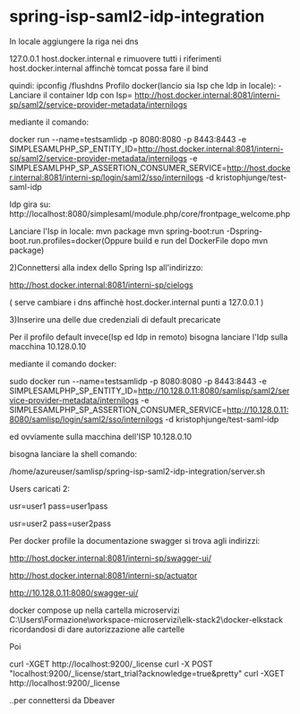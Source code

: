 # spring-isp-saml2-idp-integration

In locale aggiungere la riga nei dns

127.0.0.1 host.docker.internal  e rimuovere tutti i riferimenti host.docker.internal affinchè tomcat possa fare il bind

quindi: ipconfig /flushdns
Profilo docker(lancio sia Isp che Idp in locale):
-Lanciare il container Idp con Isp=
http://host.docker.internal:8081/interni-sp/saml2/service-provider-metadata/internilogs



mediante il comando:

docker run --name=testsamlidp -p 8080:8080 -p 8443:8443 -e SIMPLESAMLPHP_SP_ENTITY_ID=http://host.docker.internal:8081/interni-sp/saml2/service-provider-metadata/internilogs -e SIMPLESAMLPHP_SP_ASSERTION_CONSUMER_SERVICE=http://host.docker.internal:8081/interni-sp/login/saml2/sso/internilogs -d kristophjunge/test-saml-idp

Idp gira su:
http://localhost:8080/simplesaml/module.php/core/frontpage_welcome.php

Lanciare l'Isp in locale:
mvn package
mvn spring-boot:run -Dspring-boot.run.profiles=docker(Oppure build e run del DockerFile dopo mvn package)


 2)Connettersi alla index dello Spring Isp all'indirizzo:
 
 http://host.docker.internal:8081/interni-sp/cielogs
 
 ( serve cambiare i dns affinchè host.docker.internal punti a 127.0.0.1 )
 
 3)Inserire una delle due credenziali di default precaricate
 
 
Per il profilo default invece(Isp ed Idp in remoto) bisogna lanciare l'Idp sulla macchina 10.128.0.10

mediante il comando docker:

sudo docker run --name=testsamlidp -p 8080:8080 -p 8443:8443 -e SIMPLESAMLPHP_SP_ENTITY_ID=http://10.128.0.11:8080/samlisp/saml2/service-provider-metadata/internilogs -e SIMPLESAMLPHP_SP_ASSERTION_CONSUMER_SERVICE=http://10.128.0.11:8080/samlisp/login/saml2/sso/internilogs -d kristophjunge/test-saml-idp

ed ovviamente sulla macchina dell'ISP  10.128.0.10

bisogna lanciare la shell comando:

/home/azureuser/samlisp/spring-isp-saml2-idp-integration/server.sh


Users caricati 2:

 
 usr=user1 
 pass=user1pass 
 
 
 usr=user2
 pass=user2pass
 
Per docker profile la documentazione swagger si trova agli indirizzi:

http://host.docker.internal:8081/interni-sp/swagger-ui/

 http://host.docker.internal:8081/interni-sp/actuator

http://10.128.0.11:8080/swagger-ui/
 
 docker compose up nella cartella microservizi C:\Users\Formazione\workspace-microservizi\elk-stack2\docker-elkstack ricordandosi di dare autorizzazione alle cartelle

Poi 

curl -XGET http://localhost:9200/_license
curl -X POST "localhost:9200/_license/start_trial?acknowledge=true&pretty"
curl -XGET http://localhost:9200/_license

..per connettersi da Dbeaver
 

